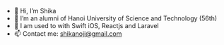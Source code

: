- 👋 Hi, I’m Shika
- 👀 I’m an alumni of Hanoi University of Science and Technology (56th)
- 🌱 I am used to with Swift iOS, Reactjs and Laravel
- 📫 Contact me: shikanoji@gmail.com

<!---
shikanoji/shikanoji is a ✨ special ✨ repository because its `README.md` (this file) appears on your GitHub profile.
You can click the Preview link to take a look at your changes.
--->
